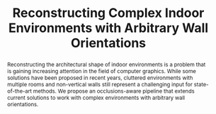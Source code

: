 ---
layout: publication
code: 2014-EG-poster_indoor_reconstruction
title: "Reconstructing Complex Indoor Environments with Arbitrary Wall Orientations"
authors: Claudio Mura, Alberto Jaspe-Villanueva, Oliver Mattausch, Enrico Gobbetti, and Renato Pajarola
year: 2014
type: Conference Poster
conference: EuroGraphics 2014
abstract: "Reconstructing the architectural shape of indoor environments is a problem that is gaining increasing attention in the field of computer graphics. While some solutions have been proposed in recent years, cluttered environments with multiple rooms and non-vertical walls still represent a challenging input for state-of-the-art methods. We propose an occlusions-aware pipeline that extends current solutions to work with complex environments with arbitrary wall orientations."
projects: 
 - Point clouds
 - Indoor modelling
doi: 10.2312/egp.20141069
links:
 - {name: CRS4 Website, url: http://vic.crs4.it/vic/cgi-bin/bib-page.cgi?id=%27Mura:2014:RCI%27}
bibtex: "@InProceedings{Mura:2014:RCI,\n
    author = {Claudio Mura and Alberto Jaspe-Villanueva and Oliver Mattausch and Enrico Gobbetti and Renato Pajarola},\n
    title = {Reconstructing Complex Indoor Environments with Arbitrary Wall Orientations},\n
    booktitle = {Proc. Eurographics Posters},\n
    pages = {19--20},\n
    publisher = {Eurographics Association},\n
    month = {April},\n
    year = {2014},\n
    url = {http://vic.crs4.it/vic/cgi-bin/bib-page.cgi?id='Mura:2014:RCI'},\n
}"

---